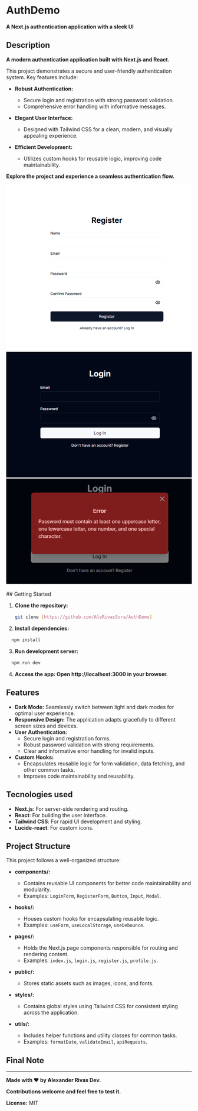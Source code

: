 # AuthDemo

**A Next.js authentication application with a sleek UI**

## Description

**A modern authentication application built with Next.js and React.**

This project demonstrates a secure and user-friendly authentication system. Key features include:

* **Robust Authentication:** 
    * Secure login and registration with strong password validation.
    * Comprehensive error handling with informative messages.

* **Elegant User Interface:** 
    * Designed with Tailwind CSS for a clean, modern, and visually appealing experience.

* **Efficient Development:** 
    * Utilizes custom hooks for reusable logic, improving code maintainability.

**Explore the project and experience a seamless authentication flow.** 

<img src="public/screen.png" alt="screenshot" width="600"/>
<img src="public/screen2.png" alt="screenshot" width="600"/>
<img src="public/screen3.png" alt="screenshot" width="600"/>
## Getting Started

1. **Clone the repository:**
   ```bash
   git clone [https://github.com/AleRivasSora/AuthDemo]
   ```
2. **Install dependencies:**
 ```bash
   npm install
 ```

3. **Run development server:**
```bash
  npm run dev
```
4. **Access the app: Open http://localhost:3000 in your browser.**
## Features

* **Dark Mode:** Seamlessly switch between light and dark modes for optimal user experience.
* **Responsive Design:** The application adapts gracefully to different screen sizes and devices.
* **User Authentication:** 
    * Secure login and registration forms.
    * Robust password validation with strong requirements.
    * Clear and informative error handling for invalid inputs.
* **Custom Hooks:** 
    * Encapsulates reusable logic for form validation, data fetching, and other common tasks. 
    * Improves code maintainability and reusability.
## Tecnologies used

- **Next.js**: For server-side rendering and routing.
- **React**: For building the user interface.
- **Tailwind CSS**: For rapid UI development and styling.
- **Lucide-react**: For custom icons.

## Project Structure

This project follows a well-organized structure:

* **components/:** 
    * Contains reusable UI components for better code maintainability and modularity. 
    * Examples: `LoginForm`, `RegisterForm`, `Button`, `Input`, `Modal`.

* **hooks/:** 
    * Houses custom hooks for encapsulating reusable logic.
    * Examples: `useForm`, `useLocalStorage`, `useDebounce`.

* **pages/:** 
    * Holds the Next.js page components responsible for routing and rendering content.
    * Examples: `index.js`, `login.js`, `register.js`, `profile.js`.

* **public/:** 
    * Stores static assets such as images, icons, and fonts.

* **styles/:** 
    * Contains global styles using Tailwind CSS for consistent styling across the application.

* **utils/:** 
    * Includes helper functions and utility classes for common tasks.
    * Examples: `formatDate`, `validateEmail`, `apiRequests`.
## Final Note

---
**Made with ❤️ by Alexander Rivas Dev.**

**Contributions welcome and feel free to test it.**

**License:** MIT
